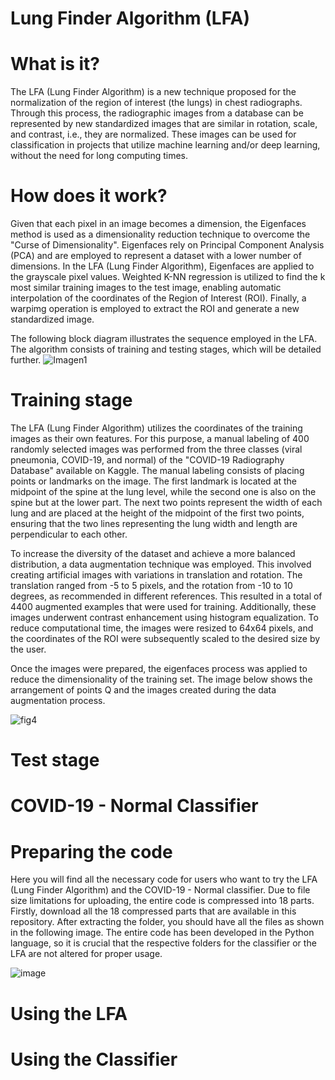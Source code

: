 # Lung Finder Algorithm (LFA)
# What is it?
The LFA (Lung Finder Algorithm) is a new technique proposed for the normalization of the region of interest (the lungs) in chest radiographs. Through this process, the radiographic images from a database can be represented by new standardized images that are similar in rotation, scale, and contrast, i.e., they are normalized. These images can be used for classification in projects that utilize machine learning and/or deep learning, without the need for long computing times.

# How does it work?
Given that each pixel in an image becomes a dimension, the Eigenfaces method is used as a dimensionality reduction technique to overcome the "Curse of Dimensionality". Eigenfaces rely on Principal Component Analysis (PCA) and are employed to represent a dataset with a lower number of dimensions. In the LFA (Lung Finder Algorithm), Eigenfaces are applied to the grayscale pixel values. Weighted K-NN regression is utilized to find the k most similar training images to the test image, enabling automatic interpolation of the coordinates of the Region of Interest (ROI). Finally, a warpimg operation is employed to extract the ROI and generate a new standardized image.

The following block diagram illustrates the sequence employed in the LFA. The algorithm consists of training and testing stages, which will be detailed further.
![Imagen1](https://github.com/picazo07/LFA/assets/99782864/c806d76a-91a6-48a1-9ea9-15ba14e15965)


# Training stage
The LFA (Lung Finder Algorithm) utilizes the coordinates of the training images as their own features. For this purpose, a manual labeling of 400 randomly selected images was performed from the three classes (viral pneumonia, COVID-19, and normal) of the "COVID-19 Radiography Database" available on Kaggle. The manual labeling consists of placing points or landmarks on the image. The first landmark is located at the midpoint of the spine at the lung level, while the second one is also on the spine but at the lower part. The next two points represent the width of each lung and are placed at the height of the midpoint of the first two points, ensuring that the two lines representing the lung width and length are perpendicular to each other.

To increase the diversity of the dataset and achieve a more balanced distribution, a data augmentation technique was employed. This involved creating artificial images with variations in translation and rotation. The translation ranged from -5 to 5 pixels, and the rotation from -10 to 10 degrees, as recommended in different references. This resulted in a total of 4400 augmented examples that were used for training. Additionally, these images underwent contrast enhancement using histogram equalization. To reduce computational time, the images were resized to 64x64 pixels, and the coordinates of the ROI were subsequently scaled to the desired size by the user.

Once the images were prepared, the eigenfaces process was applied to reduce the dimensionality of the training set. The image below shows the arrangement of points Q and  the images created during the data augmentation process.



![fig4](https://github.com/picazo07/LFA/assets/99782864/33dcf47a-61f3-4b77-9c73-732a822ccb85)

# Test stage 


# COVID-19 - Normal Classifier


# Preparing the code
Here you will find all the necessary code for users who want to try the LFA (Lung Finder Algorithm) and the COVID-19 - Normal classifier. Due to file size limitations for uploading, the entire code is compressed into 18 parts. Firstly, download all the 18 compressed parts that are available in this repository. After extracting the folder, you should have all the files as shown in the following image. The entire code has been developed in the Python language, so it is crucial that the respective folders for the classifier or the LFA are not altered for proper usage.

![image](https://github.com/picazo07/LFA/assets/99782864/ebc56eac-cc78-4284-b1db-986f93ea3630)



# Using the LFA


# Using the Classifier
